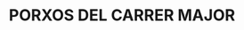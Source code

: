 ---
layout: patrimoni-details
title:  "PORXOS DEL CARRER MAJOR"
collections: ["patrimoni-arquitectonic", "bcil-previstos-cbp"]
coordinates:
  - group1:
        - [1.461778012470731, 42.358169615768169]
        - [1.461393639404108, 42.358121621086525]
        - [1.461395923026286, 42.358181733634666]
        - [1.461760186416977, 42.358223895319135]
        - [1.461778012470731, 42.358169615768169]
  - group2:
        - [1.461367605502404, 42.358174121466114]
        - [1.461371894049995, 42.35812132921248]
        - [1.461131395730215, 42.35807915891143]
        - [1.461120453435014, 42.35812796763485]
        - [1.461367605502404, 42.358174121466114]
  - group3:
        - [1.460963285226214, 42.358236564053698]
        - [1.460994042282002, 42.358236420680846]
        - [1.461060310311383, 42.358072085146816]
        - [1.460929522850908, 42.358052527184171]
        - [1.460816622999124, 42.358037659766943]
        - [1.460716891315036, 42.358005723334216]
        - [1.460626921201985, 42.357973361589032]
        - [1.460624370456297, 42.357893496296285]
        - [1.460621352868187, 42.35784811619309]
        - [1.460632306509572, 42.357706681408018]
        - [1.460573164617709, 42.357701992985305]
        - [1.460549806779757, 42.357798477915061]
        - [1.460546171079457, 42.357978118466342]
        - [1.460565737829943, 42.358006196932138]
        - [1.460604471449271, 42.358017287061507]
        - [1.460628262621528, 42.3580259512621]
        - [1.460692164943561, 42.358050730880613]
        - [1.460751676888866, 42.358071000999473]
        - [1.461000219530911, 42.358121624805605]
        - [1.460962696638475, 42.358214581754559]
        - [1.460963285226214, 42.358236564053698]
  - group4:
        - [1.460687914307464, 42.357548878687517]
        - [1.460713164254848, 42.35755923140136]
        - [1.460733196601079, 42.357476053312645]
        - [1.46078675806441, 42.35730987834998]
        - [1.460801198842318, 42.357209935746582]
        - [1.460810461862731, 42.357137739313195]
        - [1.460835339380592, 42.356978967560813]
        - [1.460764882886624, 42.356976908885343]
        - [1.460737168787196, 42.357128966765288]
        - [1.460599580631496, 42.357111542364805]
        - [1.460594647210871, 42.357129278158851]
        - [1.460711267371775, 42.357145308377312]
        - [1.460730274178704, 42.357165590904174]
        - [1.460658783619693, 42.357451688886627]
        - [1.460632969749413, 42.357525888300806]
        - [1.460687914307464, 42.357548878687517]
  - group5:
        - [1.460760818337265, 42.356959052261253]
        - [1.460840299869801, 42.356960119491262]
        - [1.460858044876068, 42.356909176869038]
        - [1.460780198807386, 42.356902568472258]
        - [1.460760818337265, 42.356959052261253]
  - group6:
        - [1.460794808797942, 42.356857146903351]
        - [1.460872410477483, 42.35687376566009]
        - [1.460911252568485, 42.356757461243909]
        - [1.460965328680901, 42.356570153153612]
        - [1.460865205568897, 42.356554344699077]
        - [1.460794808797942, 42.356857146903351]
---